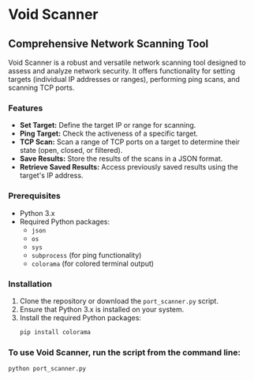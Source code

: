 # Void Scanner

## Comprehensive Network Scanning Tool

Void Scanner is a robust and versatile network scanning tool designed to assess and analyze network security. It offers functionality for setting targets (individual IP addresses or ranges), performing ping scans, and scanning TCP ports.

### Features

- **Set Target:** Define the target IP or range for scanning.
- **Ping Target:** Check the activeness of a specific target.
- **TCP Scan:** Scan a range of TCP ports on a target to determine their state (open, closed, or filtered).
- **Save Results:** Store the results of the scans in a JSON format.
- **Retrieve Saved Results:** Access previously saved results using the target's IP address.

### Prerequisites

- Python 3.x
- Required Python packages:
  - `json`
  - `os`
  - `sys`
  - `subprocess` (for ping functionality)
  - `colorama` (for colored terminal output)

### Installation

1. Clone the repository or download the `port_scanner.py` script.
2. Ensure that Python 3.x is installed on your system.
3. Install the required Python packages:
   ```bash
   pip install colorama

### To use Void Scanner, run the script from the command line:
```bash
python port_scanner.py
